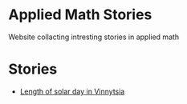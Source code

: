 # Applied Math Stories 
Website collacting intresting stories in applied math 
# Stories 
- [Length of solar day in Vinnytsia](https://raw.githack.com/olesandr-k/applied-math-stories/refs/heads/main/analysis/Length%20of%20solar%20day%20in%20Vinnytsia.html)
